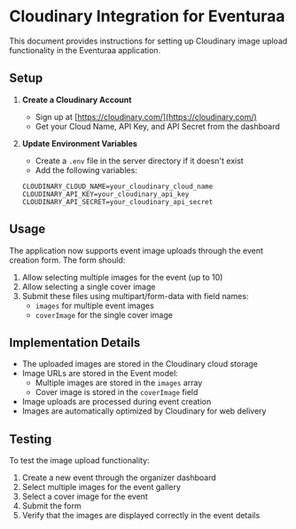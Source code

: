 # Cloudinary Integration for Eventuraa

This document provides instructions for setting up Cloudinary image upload functionality in the Eventuraa application.

## Setup

1. **Create a Cloudinary Account**
   - Sign up at [https://cloudinary.com/](https://cloudinary.com/)
   - Get your Cloud Name, API Key, and API Secret from the dashboard

2. **Update Environment Variables**
   - Create a `.env` file in the server directory if it doesn't exist
   - Add the following variables:
   ```
   CLOUDINARY_CLOUD_NAME=your_cloudinary_cloud_name
   CLOUDINARY_API_KEY=your_cloudinary_api_key
   CLOUDINARY_API_SECRET=your_cloudinary_api_secret
   ```

## Usage

The application now supports event image uploads through the event creation form. The form should:

1. Allow selecting multiple images for the event (up to 10)
2. Allow selecting a single cover image
3. Submit these files using multipart/form-data with field names:
   - `images` for multiple event images
   - `coverImage` for the single cover image

## Implementation Details

- The uploaded images are stored in the Cloudinary cloud storage
- Image URLs are stored in the Event model:
  - Multiple images are stored in the `images` array
  - Cover image is stored in the `coverImage` field
- Image uploads are processed during event creation
- Images are automatically optimized by Cloudinary for web delivery

## Testing

To test the image upload functionality:
1. Create a new event through the organizer dashboard
2. Select multiple images for the event gallery
3. Select a cover image for the event
4. Submit the form
5. Verify that the images are displayed correctly in the event details 